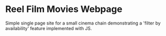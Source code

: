 # Reel Film Movies Webpage
Simple single page site for a small cinema chain demonstrating a 'filter by availability' feature implemented with JS. 
